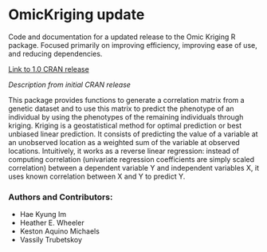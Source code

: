 OmicKriging update
==================

Code and documentation for a updated release to the Omic Kriging R package. Focused primarily on improving efficiency, improving ease of use, and reducing dependencies.

[Link to 1.0 CRAN release](http://cran.r-project.org/web/packages/OmicKriging/index.html)

_Description from initial CRAN release_

This package provides functions to generate a correlation matrix from a genetic dataset and to use this matrix to predict the phenotype of an individual by using the phenotypes of the remaining individuals through kriging. Kriging is a geostatistical method for optimal prediction or best unbiased linear prediction. It consists of predicting the value of a variable at an unobserved location as a weighted sum of the variable at observed locations. Intuitively, it works as a reverse linear regression: instead of computing correlation (univariate regression coefficients are simply scaled correlation) between a dependent variable Y and independent variables X, it uses known correlation between X and Y to predict Y.

### Authors and Contributors: ###
  * Hae Kyung Im
  * Heather E. Wheeler
  * Keston Aquino Michaels
  * Vassily Trubetskoy
